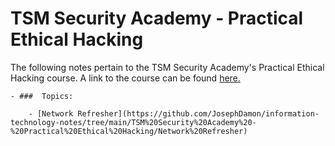 # TSM Security Academy - Practical Ethical Hacking

The following notes pertain to the TSM Security Academy's Practical Ethical Hacking course. A link to the course can be found [here.](https://academy.tcm-sec.com/p/practical-ethical-hacking-the-complete-course)
    
    - ###  Topics:
        
        - [Network Refresher](https://github.com/JosephDamon/information-technology-notes/tree/main/TSM%20Security%20Academy%20-%20Practical%20Ethical%20Hacking/Network%20Refresher)
